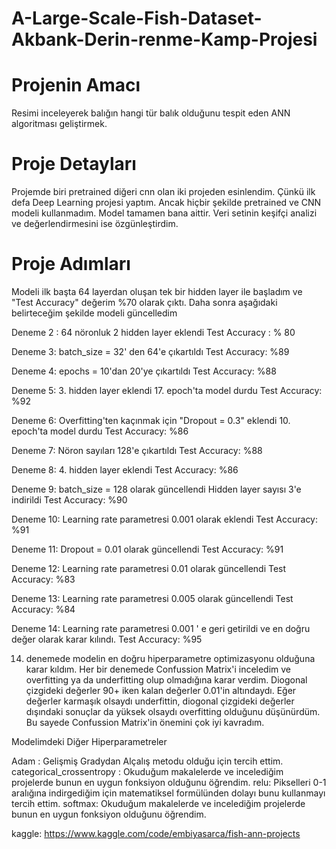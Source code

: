 # A-Large-Scale-Fish-Dataset-Akbank-Derin-renme-Kamp-Projesi

# Projenin Amacı

Resimi inceleyerek balığın hangi tür balık olduğunu tespit eden ANN algoritması geliştirmek.

# Proje Detayları

Projemde biri pretrained diğeri cnn olan iki projeden esinlendim. Çünkü ilk defa Deep Learning projesi yaptım. Ancak hiçbir şekilde pretrained ve CNN modeli kullanmadım. Model tamamen bana aittir. Veri setinin keşifçi analizi ve değerlendirmesini ise özgünleştirdim.

# Proje Adımları

Modeli ilk başta 64 layerdan oluşan tek bir hidden layer ile başladım ve "Test Accuracy" değerim %70 olarak çıktı.
Daha sonra aşağıdaki belirteceğim şekilde modeli güncelledim

Deneme 2 :
  64 nöronluk 2 hidden layer eklendi
  Test Accuracy : % 80

Deneme 3:
  batch_size = 32' den 64'e çıkartıldı
  Test Accuracy: %89

Deneme 4:
  epochs = 10'dan 20'ye çıkartıldı
  Test Accuracy: %88

Deneme 5:
  3. hidden layer eklendi
  17. epoch'ta model durdu
  Test Accuracy: %92

Deneme 6:
  Overfitting'ten kaçınmak için "Dropout = 0.3" eklendi
  10. epoch'ta model durdu
  Test Accuracy: %86

Deneme 7:
  Nöron sayıları 128'e çıkartıldı
  Test Accuracy: %88

Deneme 8:
  4. hidden layer eklendi
  Test Accuracy: %86

Deneme 9:
  batch_size = 128 olarak güncellendi
  Hidden layer sayısı 3'e indirildi
  Test Accuracy: %90

Deneme 10:
  Learning rate parametresi 0.001 olarak eklendi
  Test Accuracy: %91

Deneme 11:
  Dropout = 0.01 olarak güncellendi
  Test Accuracy: %91

Deneme 12:
  Learning rate parametresi 0.01 olarak güncellendi
  Test Accuracy: %83

Deneme 13:
  Learning rate parametresi 0.005 olarak güncellendi
  Test Accuracy: %84

Deneme 14:
  Learning rate parametresi 0.001 ' e geri getirildi ve en doğru değer olarak karar kılındı.
  Test Accuracy: %95

14. denemede modelin en doğru hiperparametre optimizasyonu olduğuna karar kıldım. Her bir denemede Confussion Matrix'i inceledim ve overfitting ya da underfitting olup olmadığına karar verdim. Diogonal çizgideki değerler 90+ iken kalan değerler 0.01'in altındaydı.
Eğer değerler karmaşık olsaydı underfittin, diogonal çizgideki değerler dışındaki sonuçlar da yüksek olsaydı overfitting olduğunu düşünürdüm. Bu sayede Confussion Matrix'in önemini çok iyi kavradım.

Modelimdeki Diğer Hiperparametreler

Adam : Gelişmiş Gradydan Alçalış metodu olduğu için tercih ettim.
categorical_crossentropy : Okuduğum makalelerde ve incelediğim projelerde bunun en uygun fonksiyon olduğunu öğrendim.
relu: Pikselleri 0-1 aralığına indirgediğim için matematiksel formülünden dolayı bunu kullanmayı tercih ettim.
softmax: Okuduğum makalelerde ve incelediğim projelerde bunun en uygun fonksiyon olduğunu öğrendim.

kaggle: https://www.kaggle.com/code/embiyasarca/fish-ann-projects



























